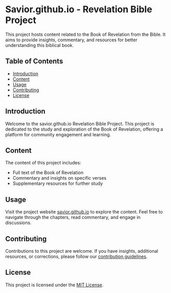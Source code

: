 # Savior.github.io - Revelation Bible Project

This project hosts content related to the Book of Revelation from the Bible. It aims to provide insights, commentary, and resources for better understanding this biblical book.

## Table of Contents

- [Introduction](#introduction)
- [Content](#content)
- [Usage](#usage)
- [Contributing](#contributing)
- [License](#license)

## Introduction

Welcome to the savior.github.io Revelation Bible Project. This project is dedicated to the study and exploration of the Book of Revelation, offering a platform for community engagement and learning.

## Content

The content of this project includes:

- Full text of the Book of Revelation
- Commentary and insights on specific verses
- Supplementary resources for further study

## Usage

Visit the project website [savior.github.io](https://savior.github.io) to explore the content. Feel free to navigate through the chapters, read commentary, and engage in discussions.

## Contributing

Contributions to this project are welcome. If you have insights, additional resources, or corrections, please follow our [contribution guidelines](CONTRIBUTING.md).

## License

This project is licensed under the [MIT License](LICENSE).
